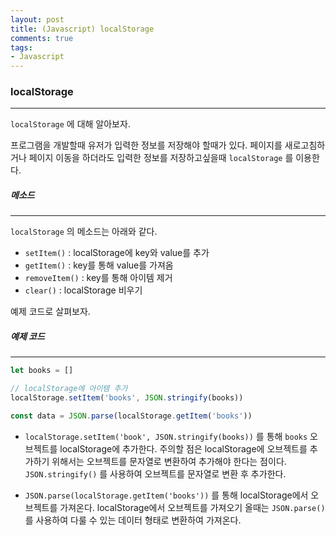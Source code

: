 ```yaml
---
layout: post
title: (Javascript) localStorage
comments: true
tags:
- Javascript
---
```




### localStorage

---



`localStorage` 에 대해 알아보자.

프로그램을 개발할때 유저가 입력한 정보를 저장해야 할때가 있다.  페이지를 새로고침하거나 페이지 이동을 하더라도 입력한 정보를 저장하고싶을때 `localStorage` 를 이용한다.



##### 메소드

---

`localStorage` 의 메소드는 아래와 같다.

* `setItem()`  : localStorage에 key와 value를 추가
* `getItem()` : key를 통해 value를 가져옴
* `removeItem()` : key를 통해 아이템 제거
* `clear()` : localStorage 비우기



예제 코드로 살펴보자.



##### 예제 코드

---

```javascript
let books = []

// localStorage에 아이템 추가
localStorage.setItem('books', JSON.stringify(books))

const data = JSON.parse(localStorage.getItem('books'))
```

* `localStorage.setItem('book', JSON.stringify(books))` 를 통해 `books` 오브젝트를 localStorage에 추가한다. 주의할 점은 localStorage에 오브젝트를 추가하기 위해서는 오브젝트를 문자열로 변환하여 추가해야 한다는 점이다. `JSON.stringify()` 를 사용하여 오브젝트를 문자열로 변환 후 추가한다.

* `JSON.parse(localStorage.getItem('books'))` 를 통해 localStorage에서 오브젝트를 가져온다. localStorage에서 오브젝트를 가져오기 올때는 `JSON.parse()` 를 사용하여 다룰 수 있는 데이터 형태로 변환하여 가져온다.

